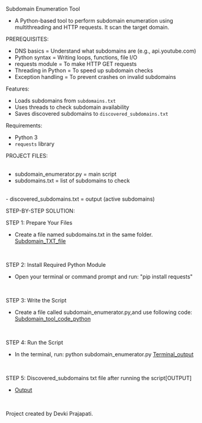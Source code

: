 Subdomain Enumeration Tool

- A Python-based tool to perform subdomain enumeration using multithreading and HTTP requests. It scan the target domain.

PREREQUISITES:
- DNS basics = Understand what subdomains are (e.g., api.youtube.com)
- Python syntax	= Writing loops, functions, file I/O
- requests module =	To make HTTP GET requests
- Threading in Python	= To speed up subdomain checks
- Exception handling	= To prevent crashes on invalid subdomains

Features:
- Loads subdomains from `subdomains.txt`
- Uses threads to check subdomain availability
- Saves discovered subdomains to `discovered_subdomains.txt`

 Requirements:
- Python 3
- `requests` library

PROJECT FILES:<br>
<br>
- subdomain_enumerator.py = main script
- subdomains.txt = list of subdomains to check
<br>
- discovered_subdomains.txt = output (active subdomains)
<br>

STEP-BY-STEP SOLUTION:
<br>

STEP 1: Prepare Your Files
<br>
- Create a file named subdomains.txt in the same folder.
[Subdomain_TXT_file](https://github.com/user-attachments/assets/b8ac92fa-df8a-49d7-80a1-284c18254e4a)
<br>

STEP 2: Install Required Python Module
<br>
- Open your terminal or command prompt and run:
"pip install requests"
<br>


STEP 3: Write the Script
<br>
- Create a file called subdomain_enumerator.py,and use following code:
[Subdomain_tool_code_python](https://github.com/user-attachments/assets/2c01c736-e218-4451-8daf-32fa8076510d)
<br>


STEP 4: Run the Script
<br>
- In the terminal, run:
python subdomain_enumerator.py
[Terminal_output](https://github.com/user-attachments/assets/27708736-cfdb-484b-92ab-729fcb63c021)
<br>

STEP 5: Discovered_subdomains txt file after running the script[OUTPUT]
<br>
- [Output](https://github.com/user-attachments/assets/a1338569-0987-4ecc-95ce-5e71a4889d22)
<br>

Project created by Devki Prajapati.

